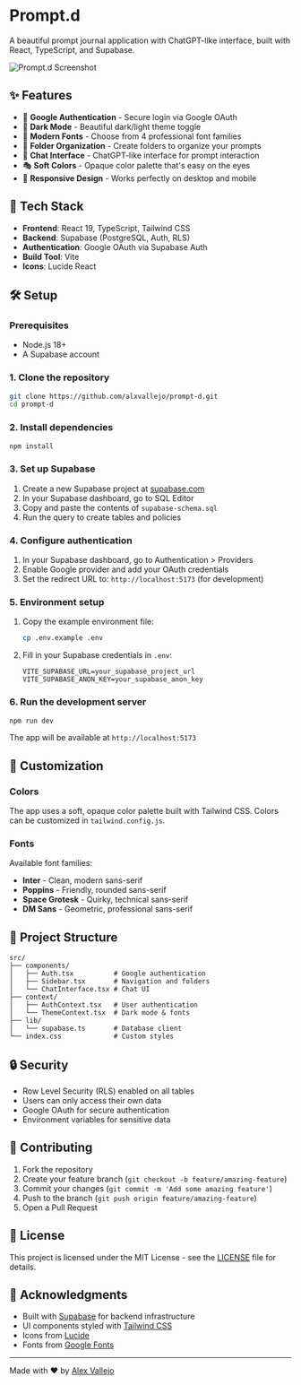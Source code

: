 # Prompt.d

A beautiful prompt journal application with ChatGPT-like interface, built with React, TypeScript, and Supabase.

![Prompt.d Screenshot](https://via.placeholder.com/800x400/6366f1/ffffff?text=Prompt.d+Screenshot)

## ✨ Features

- 🔐 **Google Authentication** - Secure login via Google OAuth
- 🌙 **Dark Mode** - Beautiful dark/light theme toggle
- 🎨 **Modern Fonts** - Choose from 4 professional font families
- 📁 **Folder Organization** - Create folders to organize your prompts
- 💬 **Chat Interface** - ChatGPT-like interface for prompt interaction
- 🎭 **Soft Colors** - Opaque color palette that's easy on the eyes
- 📱 **Responsive Design** - Works perfectly on desktop and mobile

## 🚀 Tech Stack

- **Frontend**: React 19, TypeScript, Tailwind CSS
- **Backend**: Supabase (PostgreSQL, Auth, RLS)
- **Authentication**: Google OAuth via Supabase Auth
- **Build Tool**: Vite
- **Icons**: Lucide React

## 🛠️ Setup

### Prerequisites
- Node.js 18+
- A Supabase account

### 1. Clone the repository
```bash
git clone https://github.com/alxvallejo/prompt-d.git
cd prompt-d
```

### 2. Install dependencies
```bash
npm install
```

### 3. Set up Supabase

1. Create a new Supabase project at [supabase.com](https://supabase.com)
2. In your Supabase dashboard, go to SQL Editor
3. Copy and paste the contents of `supabase-schema.sql`
4. Run the query to create tables and policies

### 4. Configure authentication

1. In your Supabase dashboard, go to Authentication > Providers
2. Enable Google provider and add your OAuth credentials
3. Set the redirect URL to: `http://localhost:5173` (for development)

### 5. Environment setup

1. Copy the example environment file:
   ```bash
   cp .env.example .env
   ```

2. Fill in your Supabase credentials in `.env`:
   ```env
   VITE_SUPABASE_URL=your_supabase_project_url
   VITE_SUPABASE_ANON_KEY=your_supabase_anon_key
   ```

### 6. Run the development server

```bash
npm run dev
```

The app will be available at `http://localhost:5173`

## 🎨 Customization

### Colors
The app uses a soft, opaque color palette built with Tailwind CSS. Colors can be customized in `tailwind.config.js`.

### Fonts
Available font families:
- **Inter** - Clean, modern sans-serif
- **Poppins** - Friendly, rounded sans-serif  
- **Space Grotesk** - Quirky, technical sans-serif
- **DM Sans** - Geometric, professional sans-serif

## 📁 Project Structure

```
src/
├── components/
│   ├── Auth.tsx          # Google authentication
│   ├── Sidebar.tsx       # Navigation and folders
│   └── ChatInterface.tsx # Chat UI
├── context/
│   ├── AuthContext.tsx   # User authentication
│   └── ThemeContext.tsx  # Dark mode & fonts
├── lib/
│   └── supabase.ts       # Database client
└── index.css             # Custom styles
```

## 🔒 Security

- Row Level Security (RLS) enabled on all tables
- Users can only access their own data
- Google OAuth for secure authentication
- Environment variables for sensitive data

## 🤝 Contributing

1. Fork the repository
2. Create your feature branch (`git checkout -b feature/amazing-feature`)
3. Commit your changes (`git commit -m 'Add some amazing feature'`)
4. Push to the branch (`git push origin feature/amazing-feature`)
5. Open a Pull Request

## 📄 License

This project is licensed under the MIT License - see the [LICENSE](LICENSE) file for details.

## 🙏 Acknowledgments

- Built with [Supabase](https://supabase.com) for backend infrastructure
- UI components styled with [Tailwind CSS](https://tailwindcss.com)
- Icons from [Lucide](https://lucide.dev)
- Fonts from [Google Fonts](https://fonts.google.com)

---

Made with ❤️ by [Alex Vallejo](https://github.com/alxvallejo)